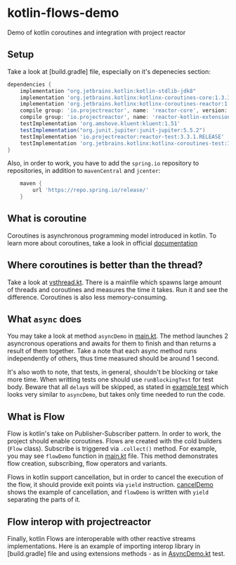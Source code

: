 # kotlin-flows-demo

Demo of kotlin coroutines and integration with project reactor

## Setup

Take a look at [build.gradle] file, especially on it's depenecies section:

```groovy
dependencies {
    implementation "org.jetbrains.kotlin:kotlin-stdlib-jdk8"
    implementation 'org.jetbrains.kotlinx:kotlinx-coroutines-core:1.3.3'
    implementation 'org.jetbrains.kotlinx:kotlinx-coroutines-reactor:1.3.1'
    compile group: 'io.projectreactor', name: 'reactor-core', version: '3.3.1.RELEASE'
    compile group: 'io.projectreactor', name: 'reactor-kotlin-extensions', version: '1.0.0.M1'
    testImplementation 'org.amshove.kluent:kluent:1.51'
    testImplementation("org.junit.jupiter:junit-jupiter:5.5.2")
    testImplementation 'io.projectreactor:reactor-test:3.3.1.RELEASE'
    testImplementation 'org.jetbrains.kotlinx:kotlinx-coroutines-test:1.3.1'
}
```

Also, in order to work, you have to add the `spring.io` repository to repositories, in addition to `mavenCentral` and `jcenter`:

```groovy
    maven {
        url 'https://repo.spring.io/release/'
    }
```

## What is coroutine

Coroutines is asynchronous programming model introduced in kotlin. To learn more about coroutines, take a look in official [documentation](https://kotlinlang.org/docs/reference/coroutines-overview.html)

## Where coroutines is better than the thread?

Take a look at [vsthread.kt](src\main\kotlin\vsthread.kt). There is a mainfile which spawns large amount of threads and coroutines and measures the time it takes. Run it and see the difference. Coroutines is also less memory-consuming.

## What `async` does

You may take a look at method `asyncDemo` in [main.kt](src\main\kotlin\main.kt#asyncDemo). The method launches 2 asyncronous operations and awaits for them to finish and than returns a result of them together. Take a note that each async method runs independently of others, thus time measured should be around 1 second.

It's also woth to note, that tests, in general, shouldn't be blocking or take more time. When writting tests one should use `runBlockingTest` for test body. Beware that all `delay`s will be skipped, as stated in [example test](src\test\kotlin\AsyncDemo.kt) which looks very similar to `asyncDemo`, but takes only time needed to run the code.

## What is Flow

Flow is kotlin's take on Publisher-Subscriber pattern. In order to work, the project should enable coroutines. Flows are created with the cold builders (`Flow` class). Subscribe is triggered via `.collect()` method. For example, you may see `flowDemo` function in [main.kt](src\main\kotlin\main.kt#flowDemo) file. This method demonstrates flow creation, subscribing, flow operators and variants.

Flows in kotlin support cancellation, but in order to cancel the execution of the flow, it should provide exit points via `yield` instruction. [cancelDemo](src\main\kotlin\main.kt#cancelDemo) shows the example of cancellation, and `flowDemo` is written with `yield` separating the parts of it.

## Flow interop with projectreactor

Finally, kotlin Flows are interoperable with other reactive streams implementations. Here is an example of importing interop library in [build.gradle] file and using extensions methods - as in [AsyncDemo.kt](src\test\kotlin\AsyncDemo.kt) test.
